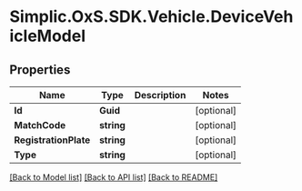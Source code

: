 # Simplic.OxS.SDK.Vehicle.DeviceVehicleModel

## Properties

Name | Type | Description | Notes
------------ | ------------- | ------------- | -------------
**Id** | **Guid** |  | [optional] 
**MatchCode** | **string** |  | [optional] 
**RegistrationPlate** | **string** |  | [optional] 
**Type** | **string** |  | [optional] 

[[Back to Model list]](../README.md#documentation-for-models) [[Back to API list]](../README.md#documentation-for-api-endpoints) [[Back to README]](../README.md)

